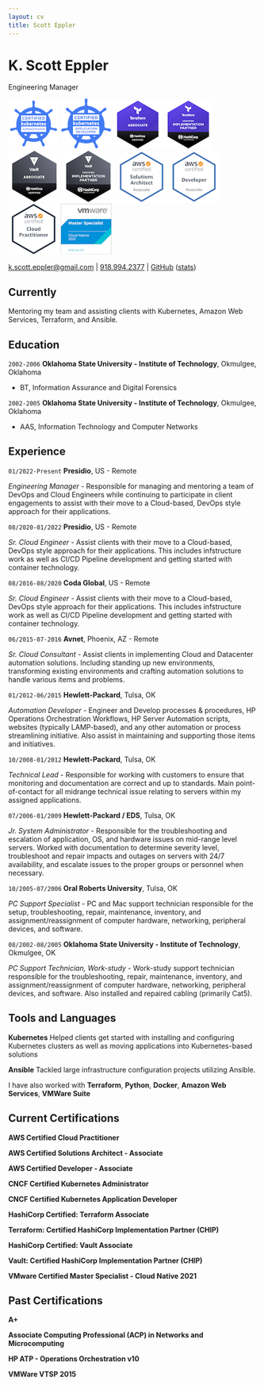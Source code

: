 ```yaml
---
layout: cv
title: Scott Eppler
---
```

# K. Scott Eppler
Engineering Manager

[![](img/cka.png)](https://www.credly.com/badges/922356d4-fb6b-42dc-b475-dad0c0532dd3/public_url)
[![](img/ckad.png)](https://www.credly.com/badges/9df4e58d-b065-4b0f-8702-155310058caa/public_url)
[![](img/tf.png)](https://www.credly.com/badges/55293484-eda3-4c5c-87f7-c4d86e455b69/public_url)
[![](img/tf-chip.png)](https://www.credly.com/badges/97fc3c3d-1518-4a2a-9489-946e7ef616ac/public_url)
[![](img/vault.png)](https://www.credly.com/badges/328c4608-7b47-4648-88e4-2deb3f6fa54a/public_url)
[![](img/vault-chip.png)](https://www.credly.com/badges/e1b75daf-9730-4857-a938-a34e38454c17/public_url)
[![](img/aws_saa.png)](https://www.credly.com/badges/d5c957f8-b9ec-4714-b9a6-ff32938eee87/public_url)
[![](img/aws_da.png)](https://www.credly.com/badges/efcef512-45ba-4d79-8f2f-136b97201c9a/public_url)
[![](img/aws_cp.png)](https://www.credly.com/badges/4b05d6c0-2bc5-44e8-a865-2b1a44efc1f7/public_url)
[![](img/vmw_ms_cloud-native.png)](https://www.credly.com/badges/92edb696-b4ab-425d-b82d-cac4b370c295/public_url)

<div id="webaddress">
<a href="mailto:k.scott.eppler@gmail.com">k.scott.eppler@gmail.com</a> |
<a href="tel:9189942377">918.994.2377</a> |
<a href="https://github.com/audioboxer217" target="_blank">GitHub</a> (<a href="https://hacknical.com/audioboxer217/github?locale=en" target="_blank">stats</a>)
</div>

## Currently

Mentoring my team and assisting clients with Kubernetes, Amazon Web Services, Terraform, and Ansible.

## Education

`2002-2006`
__Oklahoma State University - Institute of Technology__, Okmulgee, Oklahoma

- BT, Information Assurance and Digital Forensics

`2002-2005`
__Oklahoma State University - Institute of Technology__, Okmulgee, Oklahoma

- AAS, Information Technology and Computer Networks


## Experience

`01/2022-Present`
__Presidio__, US - Remote

_Engineering Manager_ - Responsible for managing and mentoring a team of DevOps and Cloud Engineers while continuing to participate in client engagements to assist with their move to a Cloud-based, DevOps style approach for their applications.

`08/2020-01/2022`
__Presidio__, US - Remote

_Sr. Cloud Engineer_ - Assist clients with their move to a Cloud-based, DevOps style approach for their applications.  This includes infstructure work as well as CI/CD Pipeline development and getting started with container technology.

`08/2016-08/2020`
__Coda Global__, US - Remote

_Sr. Cloud Engineer_ - Assist clients with their move to a Cloud-based, DevOps style approach for their applications.  This includes infstructure work as well as CI/CD Pipeline development and getting started with container technology.

`06/2015-07-2016`
__Avnet__, Phoenix, AZ - Remote

_Sr. Cloud Consultant_ - Assist clients in implementing Cloud and Datacenter automation solutions. Including standing up new environments, transforming existing environments and crafting automation solutions to handle various items and problems.

`01/2012-06/2015`
__Hewlett-Packard__, Tulsa, OK

_Automation Developer_ - Engineer and Develop processes & procedures, HP Operations Orchestration Workflows, HP Server Automation scripts, websites (typically LAMP-based), and any other automation or process streamlining initiative. Also assist in maintaining and supporting those items and initiatives.

`10/2008-01/2012`
__Hewlett-Packard__, Tulsa, OK

_Technical Lead_ - Responsible for working with customers to ensure that monitoring and documentation are correct and up to standards.  Main point-of-contact for all midrange technical issue relating to servers within my assigned applications.

`07/2006-01/2009`
__Hewlett-Packard / EDS__, Tulsa, OK

_Jr. System Administrator_ - Responsible for the troubleshooting and escalation of application, OS, and hardware issues on mid-range level servers. Worked with documentation to determine severity level, troubleshoot and repair impacts and outages on servers with 24/7 availability, and escalate issues to the proper groups or personnel when necessary.

`10/2005-07/2006`
__Oral Roberts University__, Tulsa, OK

_PC Support Specialist_ - PC and Mac support technician responsible for the setup, troubleshooting, repair, maintenance, inventory, and assignment/reassignment of computer hardware, networking, peripheral devices, and software.

`08/2002-08/2005`
__Oklahoma State University - Institute of Technology__, Okmulgee, OK

_PC Support Technician, Work-study_ - Work-study support technician responsible for the troubleshooting, repair, maintenance, inventory, and assignment/reassignment of computer hardware, networking, peripheral devices, and software.  Also installed and repaired cabling (primarily Cat5).


## Tools and Languages
__Kubernetes__ Helped clients get started with installing and configuring Kubernetes clusters as well as moving applications into Kubernetes-based solutions

__Ansible__ Tackled large infrastructure configuration projects utilizing Ansible.

I have also worked with __Terraform__, __Python__, __Docker__, __Amazon Web Services__, __VMWare Suite__


## Current Certifications

__AWS Certified Cloud Practitioner__

__AWS Certified Solutions Architect - Associate__

__AWS Certified Developer - Associate__

__CNCF Certified Kubernetes Administrator__

__CNCF Certified Kubernetes Application Developer__

__HashiCorp Certified: Terraform Associate__

__Terraform: Certified HashiCorp Implementation Partner (CHIP)__

__HashiCorp Certified: Vault Associate__

__Vault: Certified HashiCorp Implementation Partner (CHIP)__

__VMware Certified Master Specialist - Cloud Native 2021__
## Past Certifications

__A+__

__Associate Computing Professional (ACP) in Networks and Microcomputing__

__HP ATP - Operations Orchestration v10__

__VMWare VTSP 2015__

<!-- ### Footer

Last updated: Apr 2019 -->


